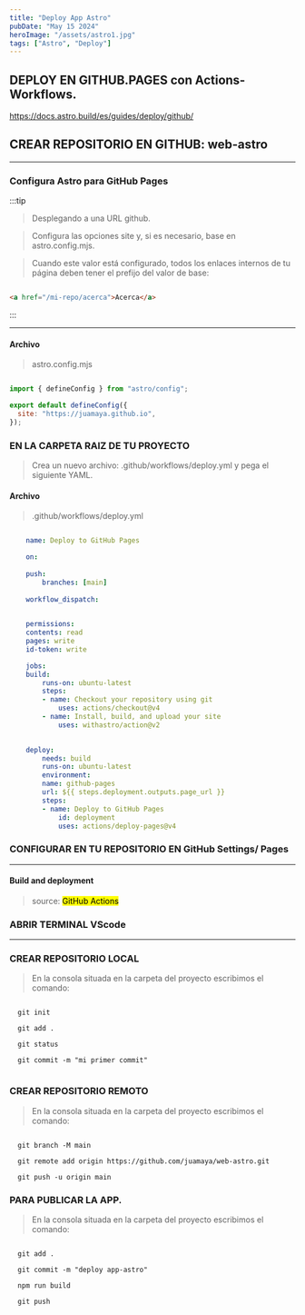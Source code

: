 ```yaml
---
title: "Deploy App Astro"
pubDate: "May 15 2024"
heroImage: "/assets/astro1.jpg"
tags: ["Astro", "Deploy"]
---
```



 
## DEPLOY EN GITHUB.PAGES con Actions-Workflows.

 



https://docs.astro.build/es/guides/deploy/github/

 



 

## CREAR REPOSITORIO EN GITHUB: web-astro

---

### Configura Astro para GitHub Pages

:::tip

> Desplegando a una URL github.

> Configura las opciones site y, si es necesario, base en astro.config.mjs.

> Cuando este valor está configurado, todos los enlaces internos de tu página deben tener el prefijo del valor de base:



```html 

<a href="/mi-repo/acerca">Acerca</a>

```
:::

---

#### Archivo

> astro.config.mjs

```js

import { defineConfig } from "astro/config";

export default defineConfig({
  site: "https://juamaya.github.io",
});

```

###  EN LA CARPETA RAIZ DE TU PROYECTO

> Crea un nuevo archivo: .github/workflows/deploy.yml
> y pega el siguiente YAML.

#### Archivo

> .github/workflows/deploy.yml

```yml

    name: Deploy to GitHub Pages

    on:
   
    push:
        branches: [main]
  
    workflow_dispatch:

 
    permissions:
    contents: read
    pages: write
    id-token: write

    jobs:
    build:
        runs-on: ubuntu-latest
        steps:
        - name: Checkout your repository using git
            uses: actions/checkout@v4
        - name: Install, build, and upload your site
            uses: withastro/action@v2
        

    deploy:
        needs: build
        runs-on: ubuntu-latest
        environment:
        name: github-pages
        url: ${{ steps.deployment.outputs.page_url }}
        steps:
        - name: Deploy to GitHub Pages
            id: deployment
            uses: actions/deploy-pages@v4
```



### CONFIGURAR EN TU REPOSITORIO EN GitHub Settings/ Pages

---

#### Build and deployment 

> source: 
<mark>GitHub Actions</mark>

### ABRIR TERMINAL VScode
---

###  CREAR REPOSITORIO LOCAL

> En la consola situada en la carpeta del proyecto escribimos el comando:

```

  git init

  git add .

  git status

  git commit -m "mi primer commit"
 

```

###  CREAR REPOSITORIO REMOTO

> En la consola situada en la carpeta del proyecto escribimos el comando:

```

  git branch -M main

  git remote add origin https://github.com/juamaya/web-astro.git

  git push -u origin main

```

###  PARA PUBLICAR LA APP.

> En la consola situada en la carpeta del proyecto escribimos el comando:

```

  git add .

  git commit -m "deploy app-astro"

  npm run build
 
  git push  


```  
 

 
